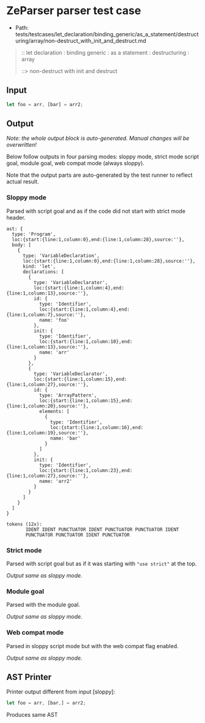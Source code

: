 # ZeParser parser test case

- Path: tests/testcases/let_declaration/binding_generic/as_a_statement/destructuring/array/non-destruct_with_init_and_destruct.md

> :: let declaration : binding generic : as a statement : destructuring : array
>
> ::> non-destruct with init and destruct

## Input

`````js
let foo = arr, [bar] = arr2;
`````

## Output

_Note: the whole output block is auto-generated. Manual changes will be overwritten!_

Below follow outputs in four parsing modes: sloppy mode, strict mode script goal, module goal, web compat mode (always sloppy).

Note that the output parts are auto-generated by the test runner to reflect actual result.

### Sloppy mode

Parsed with script goal and as if the code did not start with strict mode header.

`````
ast: {
  type: 'Program',
  loc:{start:{line:1,column:0},end:{line:1,column:28},source:''},
  body: [
    {
      type: 'VariableDeclaration',
      loc:{start:{line:1,column:0},end:{line:1,column:28},source:''},
      kind: 'let',
      declarations: [
        {
          type: 'VariableDeclarator',
          loc:{start:{line:1,column:4},end:{line:1,column:13},source:''},
          id: {
            type: 'Identifier',
            loc:{start:{line:1,column:4},end:{line:1,column:7},source:''},
            name: 'foo'
          },
          init: {
            type: 'Identifier',
            loc:{start:{line:1,column:10},end:{line:1,column:13},source:''},
            name: 'arr'
          }
        },
        {
          type: 'VariableDeclarator',
          loc:{start:{line:1,column:15},end:{line:1,column:27},source:''},
          id: {
            type: 'ArrayPattern',
            loc:{start:{line:1,column:15},end:{line:1,column:20},source:''},
            elements: [
              {
                type: 'Identifier',
                loc:{start:{line:1,column:16},end:{line:1,column:19},source:''},
                name: 'bar'
              }
            ]
          },
          init: {
            type: 'Identifier',
            loc:{start:{line:1,column:23},end:{line:1,column:27},source:''},
            name: 'arr2'
          }
        }
      ]
    }
  ]
}

tokens (12x):
       IDENT IDENT PUNCTUATOR IDENT PUNCTUATOR PUNCTUATOR IDENT
       PUNCTUATOR PUNCTUATOR IDENT PUNCTUATOR
`````

### Strict mode

Parsed with script goal but as if it was starting with `"use strict"` at the top.

_Output same as sloppy mode._

### Module goal

Parsed with the module goal.

_Output same as sloppy mode._

### Web compat mode

Parsed in sloppy script mode but with the web compat flag enabled.

_Output same as sloppy mode._

## AST Printer

Printer output different from input [sloppy]:

````js
let foo = arr, [bar,] = arr2;
````

Produces same AST

